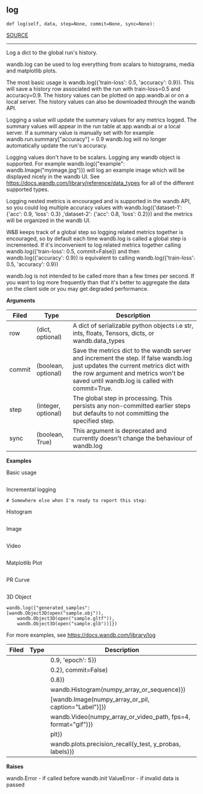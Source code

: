 ## log

`def log(self, data, step=None, commit=None, sync=None): `

[SOURCE](https://github.com/wandb/client/tree/master/wandb/sdk/wandb_run.py#L729-#L862)
****
    
Log a dict to the global run's history.

wandb.log can be used to log everything from scalars to histograms, media
and matplotlib plots.

The most basic usage is wandb.log({'train-loss': 0.5, 'accuracy': 0.9}).
This will save a history row associated with the run with train-loss=0.5
and accuracy=0.9. The history values can be plotted on app.wandb.ai or
on a local server. The history values can also be downloaded through
the wandb API.

Logging a value will update the summary values for any metrics logged.
The summary values will appear in the run table at app.wandb.ai or
a local server. If a summary value is manually set with for example
wandb.run.summary["accuracy"] = 0.9 wandb.log will no longer automatically
update the run's accuracy.

Logging values don't have to be scalars. Logging any wandb object is supported.
For example wandb.log({"example": wandb.Image("myimage.jpg")}) will log an
example image which will be displayed nicely in the wandb UI. See
https://docs.wandb.com/library/reference/data_types for all of the different
supported types.

Logging nested metrics is encouraged and is supported in the wandb API, so
you could log multiple accuracy values with wandb.log({'dataset-1':
{'acc': 0.9, 'loss': 0.3} ,'dataset-2': {'acc': 0.8, 'loss': 0.2}})
and the metrics will be organized in the wandb UI.

W&B keeps track of a global step so logging related metrics together is
encouraged, so by default each time wandb.log is called a global step
is incremented. If it's inconvenient to log related metrics together
calling wandb.log({'train-loss': 0.5, commit=False}) and then
wandb.log({'accuracy': 0.9}) is equivalent to calling
wandb.log({'train-loss': 0.5, 'accuracy': 0.9})

wandb.log is not intended to be called more than a few times per second.
If you want to log more frequently than that it's better to aggregate
the data on the client side or you may get degraded performance.

    
**Arguments**
    

    
| **Filed** | **Type** | **Description** |
|--|--|--|
| row | (dict, optional) | A dict of serializable python objects i.e str, ints, floats, Tensors, dicts, or wandb.data_types |
| commit | (boolean, optional) | Save the metrics dict to the wandb server and increment the step. If false wandb.log just updates the current metrics dict with the row argument and metrics won't be saved until wandb.log is called with commit=True. |
| step | (integer, optional) | The global step in processing. This persists any non-committed earlier steps but defaults to not committing the specified step. |
| sync | (boolean, True) | This argument is deprecated and currently doesn't change the behaviour of wandb.log |
**Examples**
    
Basic usage
```
```

Incremental logging
```
# Somewhere else when I'm ready to report this step:
```

Histogram
```
```

Image
```
```

Video
```
```

Matplotlib Plot
```
```

PR Curve
```
```

3D Object
```
wandb.log({"generated_samples":
[wandb.Object3D(open("sample.obj")),
    wandb.Object3D(open("sample.gltf")),
    wandb.Object3D(open("sample.glb"))]})
```

For more examples, see https://docs.wandb.com/library/log

    
| **Filed** | **Type** | **Description** |
|--|--|--|
|  |  | 0.9, 'epoch': 5}) |
|  |  | 0.2}, commit=False) |
|  |  | 0.8}) |
|  |  | wandb.Histogram(numpy_array_or_sequence)}) |
|  |  | [wandb.Image(numpy_array_or_pil, caption="Label")]}) |
|  |  | wandb.Video(numpy_array_or_video_path, fps=4, format="gif")}) |
|  |  | plt}) |
|  |  | wandb.plots.precision_recall(y_test, y_probas, labels)}) |
**Raises**
    
wandb.Error - if called before wandb.init
ValueError - if invalid data is passed
    
